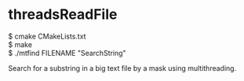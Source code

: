 # threadsReadFile

$ cmake CMakeLists.txt  
$ make  
$ ./mtfind FILENAME "SearchString"  


Search for a substring in a big text file by a mask using multithreading.  
